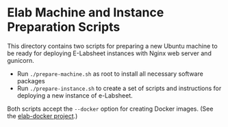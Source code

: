 Elab Machine and Instance Preparation Scripts
=============================================

This directory contains two scripts for preparing a new Ubuntu machine to be
ready for deploying E-Labsheet instances with Nginx web server and gunicorn.

* Run `./prepare-machine.sh` as root to install all necessary software packages
* Run `./prepare-instance.sh` to create a set of scripts and instructions for
  deploying a new instance of e-Labsheet.

Both scripts accept the `--docker` option for creating Docker images.
(See the [elab-docker project](https://gitlab.com/cjaikaeo/elab-docker).)